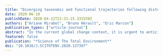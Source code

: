 ```yaml
---
title: "Diverging taxonomic and functional trajectories following disturbance in a Neotropical forest"
date: 2020-06-10
publishDate: 2020-04-12T22:31:15.331559Z
authors: ["Ariane Mirabel", "Bruno Hérault", "Eric Marcon"]
publication_types: ["article-journal"]
abstract: "In the current global change context, it is urgent to anticipate the fate of tropical forests. This means understanding tree community response to disturbance and the underlying processes. In that respect, we aim here to clarify taxonomic and functional post-disturbance trajectories, and determine the scope of the Intermediate Disturbance Hypothesis (IDH) that remains debated in tropical forests. We analyzed community trajectories following a disturbance gradient from 10 to 60% of above-ground biomass loss in a Neotropical forest over 30 years. We considered trajectories along time of community taxonomic and functional trajectories in terms of richness, evenness, composition, and redundancy. We based on the annual botanical inventories of 75 ha of a Neotropical forest and on large trait datasets comprising seven leaf, stem, and life-history traits. We identified a decoupling between taxonomic composition, differing among communities, and functional composition, similar among communities and convergent in the functional space. The taxonomic diversity followed humped-shaped trajectories along time after disturbance depending on the initial disturbance intensity, which validated the IDH (Intermediate Disturbance Hypothesis). The functional diversity trajectories, however, were homogeneous among plots and dismissed the IDH. We explained this decoupling by the variations in community functional redundancy that mitigated the functional impact of disturbance. Although consistent, the recovery of community composition, diversity, and redundancy remained divergent from the initial state after 30 years. These results acknowledged the need of decades-long cycles without disturbance to ensure community complete recovery."
featured: false
publication: "*Science of The Total Environment*"
doi: "10.1016/J.SCITOTENV.2020.137397"
---
```


<span class="__dimensions_badge_embed__" data-doi="10.1016/J.SCITOTENV.2020.137397"></span><script async src="https://badge.dimensions.ai/badge.js" charset="utf-8"></script>
